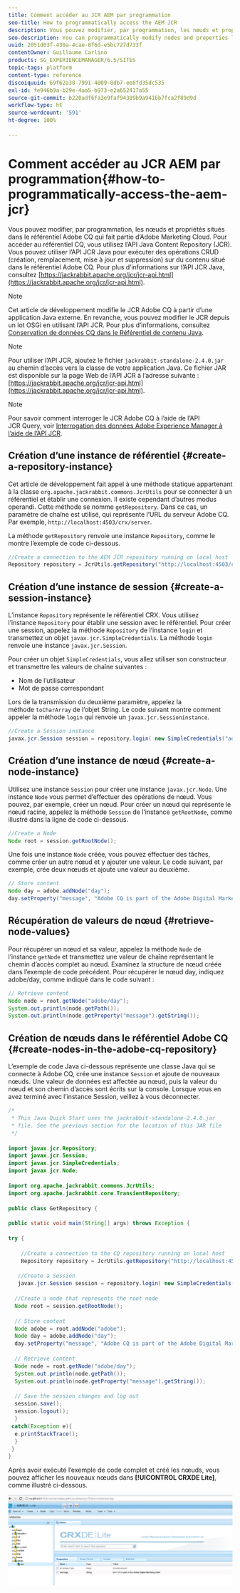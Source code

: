 ```yaml
---
title: Comment accéder au JCR AEM par programmation
seo-title: How to programmatically access the AEM JCR
description: Vous pouvez modifier, par programmation, les nœuds et propriétés situés dans le référentiel AEM qui fait partie d’Adobe Marketing Cloud.
seo-description: You can programmatically modify nodes and properties located within the AEM repository, which is part of the Adobe Marketing Cloud
uuid: 2051d03f-430a-4cae-8f6d-e5bc727d733f
contentOwner: Guillaume Carlino
products: SG_EXPERIENCEMANAGER/6.5/SITES
topic-tags: platform
content-type: reference
discoiquuid: 69f62a38-7991-4009-8db7-ee8fd35dc535
exl-id: fe946b9a-b29e-4aa5-b973-e2a652417a55
source-git-commit: b220adf6fa3e9faf94389b9a9416b7fca2f89d9d
workflow-type: ht
source-wordcount: '591'
ht-degree: 100%

---
```


# Comment accéder au JCR AEM par programmation{#how-to-programmatically-access-the-aem-jcr}

Vous pouvez modifier, par programmation, les nœuds et propriétés situés dans le référentiel Adobe CQ qui fait partie d’Adobe Marketing Cloud. Pour accéder au référentiel CQ, vous utilisez l’API Java Content Repository (JCR). Vous pouvez utiliser l’API JCR Java pour exécuter des opérations CRUD (création, remplacement, mise à jour et suppression) sur du contenu situé dans le référentiel Adobe CQ. Pour plus d’informations sur l’API JCR Java, consultez [https://jackrabbit.apache.org/jcr/jcr-api.html](https://jackrabbit.apache.org/jcr/jcr-api.html).

>[!NOTE]
>
>Cet article de développement modifie le JCR Adobe CQ à partir d’une application Java externe. En revanche, vous pouvez modifier le JCR depuis un lot OSGi en utilisant l’API JCR. Pour plus d’informations, consultez [Conservation de données CQ dans le Référentiel de contenu Java](https://experienceleague.adobe.com/docs/experience-manager-learn/getting-started-wknd-tutorial-develop/overview.html?lang=fr).

>[!NOTE]
>
>Pour utiliser l’API JCR, ajoutez le fichier `jackrabbit-standalone-2.4.0.jar` au chemin d’accès vers la classe de votre application Java. Ce fichier JAR est disponible sur la page Web de l’API JCR à l’adresse suivante : [https://jackrabbit.apache.org/jcr/jcr-api.html](https://jackrabbit.apache.org/jcr/jcr-api.html).

>[!NOTE]
>
>Pour savoir comment interroger le JCR Adobe CQ à l’aide de l’API JCR Query, voir [Interrogation des données Adobe Experience Manager à l’aide de l’API JCR](https://helpx.adobe.com/fr/experience-manager/using/querying-experience-manager-data-using1.html).

## Création d’une instance de référentiel {#create-a-repository-instance}

Cet article de développement fait appel à une méthode statique appartenant à la classe `org.apache.jackrabbit.commons.JcrUtils` pour se connecter à un référentiel et établir une connexion. Il existe cependant d’autres modus operandi. Cette méthode se nomme `getRepository`. Dans ce cas, un paramètre de chaîne est utilisé, qui représente l’URL du serveur Adobe CQ. Par exemple, `http://localhost:4503/crx/server`.

La méthode `getRepository` renvoie une instance `Repository`, comme le montre l’exemple de code ci-dessous.

```java
//Create a connection to the AEM JCR repository running on local host
Repository repository = JcrUtils.getRepository("http://localhost:4503/crx/server");
```

## Création d’une instance de session {#create-a-session-instance}

L’instance `Repository` représente le référentiel CRX. Vous utilisez l’instance `Repository` pour établir une session avec le référentiel. Pour créer une session, appelez la méthode `Repository` de l’instance `login` et transmettez un objet `javax.jcr.SimpleCredentials`. La méthode `login` renvoie une instance `javax.jcr.Session`.

Pour créer un objet `SimpleCredentials`, vous allez utiliser son constructeur et transmettre les valeurs de chaîne suivantes :

* Nom de l’utilisateur
* Mot de passe correspondant

Lors de la transmission du deuxième paramètre, appelez la méthode `toCharArray` de l’objet String. Le code suivant montre comment appeler la méthode `login` qui renvoie un `javax.jcr.Sessioninstance`.

```java
//Create a Session instance
javax.jcr.Session session = repository.login( new SimpleCredentials("admin", "admin".toCharArray()));
```

## Création d’une instance de nœud {#create-a-node-instance}

Utilisez une instance `Session` pour créer une instance `javax.jcr.Node`. Une instance `Node` vous permet d’effectuer des opérations de nœud. Vous pouvez, par exemple, créer un nœud. Pour créer un nœud qui représente le nœud racine, appelez la méthode `Session` de l’instance `getRootNode`, comme illustré dans la ligne de code ci-dessous.

```java
//Create a Node
Node root = session.getRootNode();
```

Une fois une instance `Node` créée, vous pouvez effectuer des tâches, comme créer un autre nœud et y ajouter une valeur. Le code suivant, par exemple, crée deux nœuds et ajoute une valeur au deuxième.

```java
// Store content
Node day = adobe.addNode("day");
day.setProperty("message", "Adobe CQ is part of the Adobe Digital Marketing Suite!");
```

## Récupération de valeurs de nœud {#retrieve-node-values}

Pour récupérer un nœud et sa valeur, appelez la méthode `Node` de l’instance `getNode` et transmettez une valeur de chaîne représentant le chemin d’accès complet au nœud. Examinez la structure de nœud créée dans l’exemple de code précédent. Pour récupérer le nœud day, indiquez adobe/day, comme indiqué dans le code suivant :

```java
// Retrieve content
Node node = root.getNode("adobe/day");
System.out.println(node.getPath());
System.out.println(node.getProperty("message").getString());
```

## Création de nœuds dans le référentiel Adobe CQ {#create-nodes-in-the-adobe-cq-repository}

L’exemple de code Java ci-dessous représente une classe Java qui se connecte à Adobe CQ, crée une instance `Session` et ajoute de nouveaux nœuds. Une valeur de données est affectée au nœud, puis la valeur du nœud et son chemin d’accès sont écrits sur la console. Lorsque vous en avez terminé avec l’instance Session, veillez à vous déconnecter.

```java
/*
 * This Java Quick Start uses the jackrabbit-standalone-2.4.0.jar
 * file. See the previous section for the location of this JAR file
 */

import javax.jcr.Repository;
import javax.jcr.Session;
import javax.jcr.SimpleCredentials;
import javax.jcr.Node;

import org.apache.jackrabbit.commons.JcrUtils;
import org.apache.jackrabbit.core.TransientRepository;

public class GetRepository {

public static void main(String[] args) throws Exception {

try {

    //Create a connection to the CQ repository running on local host
    Repository repository = JcrUtils.getRepository("http://localhost:4503/crx/server");

   //Create a Session
   javax.jcr.Session session = repository.login( new SimpleCredentials("admin", "admin".toCharArray()));

  //Create a node that represents the root node
  Node root = session.getRootNode();

  // Store content
  Node adobe = root.addNode("adobe");
  Node day = adobe.addNode("day");
  day.setProperty("message", "Adobe CQ is part of the Adobe Digital Marketing Suite!");

  // Retrieve content
  Node node = root.getNode("adobe/day");
  System.out.println(node.getPath());
  System.out.println(node.getProperty("message").getString());

  // Save the session changes and log out
  session.save();
  session.logout();
  }
 catch(Exception e){
  e.printStackTrace();
  }
 }
}
```

Après avoir exécuté l’exemple de code complet et créé les nœuds, vous pouvez afficher les nouveaux nœuds dans **[!UICONTROL CRXDE Lite]**, comme illustré ci-dessous.

![chlimage_1-68](assets/chlimage_1-68a.png)
